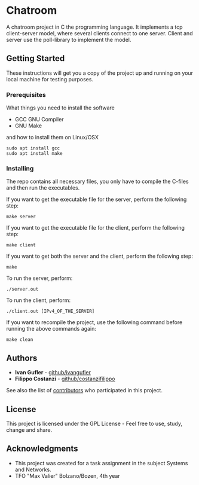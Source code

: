 # Chatroom

A chatroom project in C the programming language.
It implements a tcp client-server model, where several clients connect to one server.
Client and server use the poll-library to implement the model.

## Getting Started

These instructions will get you a copy of the project up and running on your local machine for testing purposes.

### Prerequisites

What things you need to install the software 

* GCC GNU Compiler
* GNU Make

and how to install them on Linux/OSX

```
sudo apt install gcc
sudo apt install make
```


### Installing

The repo contains all necessary files, you only have to compile the C-files and then run the executables.

If you want to get the executable file for the server, perform the following step:

```
make server
```

If you want to get the executable file for the client, perform the following step:

```
make client
```

If you want to get both the server and the client, perform the following step:

```
make
```

To run the server, perform:

```
./server.out
```

To run the client, perform:

```
./client.out [IPv4_OF_THE_SERVER]
```

If you want to recompile the project, use the following command before running the above commands again:

```
make clean
```

## Authors

* **Ivan Gufler** - [github/ivangufler](https://github.com/ivangufler)
* **Filippo Costanzi** - [github/costanzifilippo](https://github.com/costanzifilippo)

See also the list of [contributors](https://github.com/ivangufler/Chatroom/contributors) who participated in this project.

## License

This project is licensed under the GPL License - Feel free to use, study, change and share.

## Acknowledgments

* This project was created for a task assignment in the subject Systems and Networks.
* TFO "Max Valier" Bolzano/Bozen, 4th year

